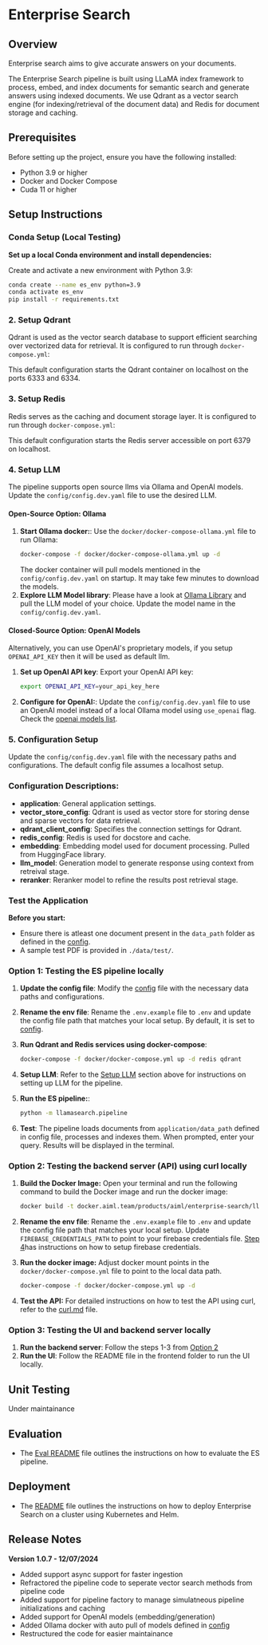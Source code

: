# Enterprise Search

## Overview

Enterprise search aims to give accurate answers on your documents.

The Enterprise Search pipeline is built using LLaMA index framework to process, embed, and index documents for semantic search and generate answers using indexed documents. We use Qdrant as a vector search engine (for indexing/retrieval of the document data) and Redis for document storage and caching.

## Prerequisites

Before setting up the project, ensure you have the following installed:
- Python 3.9 or higher
- Docker and Docker Compose
- Cuda 11 or higher

## Setup Instructions

### Conda Setup (Local Testing)

**Set up a local Conda environment and install dependencies:**

Create and activate a new environment with Python 3.9:
```bash
conda create --name es_env python=3.9
conda activate es_env
pip install -r requirements.txt
```

### 2. Setup Qdrant

Qdrant is used as the vector search database to support efficient searching over vectorized data for retrieval. It is configured to run through `docker-compose.yml`:

This default configuration starts the Qdrant container on localhost on the ports 6333 and 6334.

### 3. Setup Redis

Redis serves as the caching and document storage layer. It is configured to run through `docker-compose.yml`:

This default configuration starts the Redis server accessible on port 6379 on localhost.

### 4. Setup LLM

The pipeline supports open source llms via Ollama and OpenAI models. Update the `config/config.dev.yaml` file to use the desired LLM.

#### Open-Source Option: Ollama

1. **Start Ollama docker:**: Use the `docker/docker-compose-ollama.yml` file to run Ollama:
   ```bash
   docker-compose -f docker/docker-compose-ollama.yml up -d
   ```
   The docker container will pull models mentioned in the `config/config.dev.yaml` on startup. It may take few minutes to download the models.
2. **Explore LLM Model library**: Please have a look at [Ollama Library](https://ollama.com/library) and pull the LLM model of your choice. Update the model name in the `config/config.dev.yaml`.

#### Closed-Source Option: OpenAI Models

Alternatively, you can use OpenAI's proprietary models, if you setup `OPENAI_API_KEY` then it will be used as default llm.

1. **Set up OpenAI API key**: Export your OpenAI API key:
   ```bash
   export OPENAI_API_KEY=your_api_key_here
   ```
2. **Configure for OpenAI:**: Update the `config/config.dev.yaml` file to use an OpenAI model instead of a local Ollama model using `use_openai` flag. Check the [openai models list](https://platform.openai.com/docs/models).

### 5. Configuration Setup

Update the `config/config.dev.yaml` file with the necessary paths and configurations. The default config file assumes a localhost setup.

### Configuration Descriptions:
- **application**: General application settings.
- **vector_store_config**: Qdrant is used as vector store for storing dense and sparse vectors for data retrieval.
- **qdrant_client_config**: Specifies the connection settings for Qdrant.
- **redis_config**: Redis is used for docstore and cache.
- **embedding**: Embedding model used for document processing. Pulled from HuggingFace library.
- **llm_model**: Generation model to generate response using context from retreival stage.
- **reranker**: Reranker model to refine the results post retrieval stage.

### Test the Application

**Before you start:**
- Ensure there is atleast one document present in the `data_path` folder as defined in the [config](config/config.dev.yaml).
- A sample test PDF is provided in `./data/test/`.

### Option 1: Testing the ES pipeline locally

1. **Update the config file**: Modify the [config](config/config.dev.yaml) file with the necessary data paths and configurations.

2. **Rename the env file**: Rename the `.env.example` file to `.env` and update the config file path that matches your local setup. By default, it is set to [config](config/config.dev.yaml).

2. **Run Qdrant and Redis services using docker-compose**: 
   ```bash
   docker-compose -f docker/docker-compose.yml up -d redis qdrant
   ```

3. **Setup LLM**: Refer to the [Setup LLM](#setup-llm) section above for instructions on setting up LLM for the pipeline.

4. **Run the ES pipeline:**:
   ```bash
   python -m llamasearch.pipeline
   ```
5. **Test**: The pipeline loads documents from `application/data_path` defined in config file, processes and indexes them. When prompted, enter your query. Results will be displayed in the terminal.

### Option 2: Testing the backend server (API) using curl locally 

1. **Build the Docker Image:**
   Open your terminal and run the following command to build the Docker image and run the docker image:
   ```bash
   docker build -t docker.aiml.team/products/aiml/enterprise-search/llamasearch:latest -f docker/Dockerfile .
   ```

2. **Rename the env file**: Rename the `.env.example` file to `.env` and update the config file path that matches your local setup. Update `FIREBASE_CREDENTIALS_PATH` to point to your firebase credentials file. [Step 4](#step-4)has instructions on how to setup firebase credentials.

3. **Run the docker image:**
   Adjust docker mount points in the `docker/docker-compose.yml` file to point to the local data path.
   ```bash
   docker-compose -f docker/docker-compose.yml up -d
   ```

4. **Test the API:**
For detailed instructions on how to test the API using curl, refer to the [curl.md](docs/curl.md) file.

### Option 3: Testing the UI and backend server locally

1. **Run the backend server**: Follow the steps 1-3 from [Option 2](#option-2)
2. **Run the UI**: Follow the README file in the frontend folder to run the UI locally.

## Unit Testing

Under maintainance

## Evaluation

- The [Eval README](docs/eval.md) file outlines the instructions on how to evaluate the ES pipeline.

## Deployment

- The [README](k8s/README.md) file outlines the instructions on how to deploy Enterprise Search on a cluster using Kubernetes and Helm.

## Release Notes

**Version 1.0.7 - 12/07/2024**
- Added support async support for faster ingestion
- Refractored the pipeline code to seperate vector search methods from pipeline code
- Added support for pipeline factory to manage simulatneous pipeline initializations and caching
- Added support for OpenAI models (embedding/generation)
- Added Ollama docker with auto pull of models defined in [config](config/config.dev.yaml)
- Restructured the code for easier maintainance